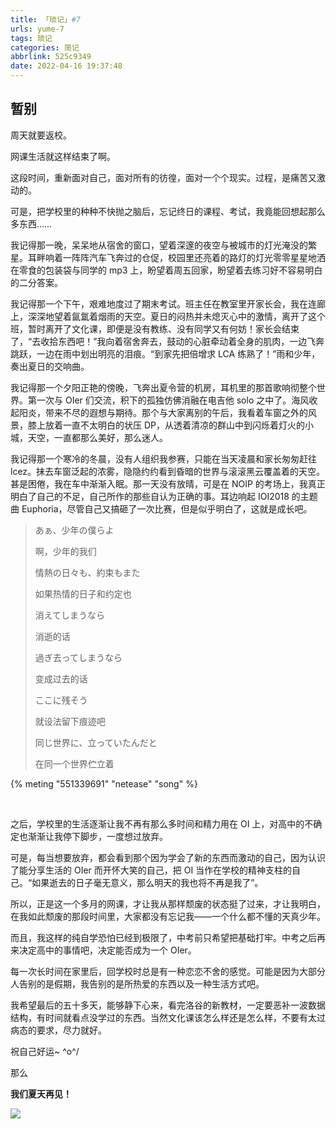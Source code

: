 ```yaml
---
title: 「琐记」#7
urls: yume-7
tags: 琐记
categories: 简记
abbrlink: 525c9349
date: 2022-04-16 19:37:48
---
```


## 暂别

周天就要返校。

网课生活就这样结束了啊。

<!--more-->

这段时间，重新面对自己，面对所有的彷徨，面对一个个现实。过程，是痛苦又激动的。

可是，把学校里的种种不快抛之脑后，忘记终日的课程、考试，我竟能回想起那么多东西……

我记得那一晚，呆呆地从宿舍的窗口，望着深邃的夜空与被城市的灯光淹没的繁星。耳畔响着一阵阵汽车飞奔过的仓促，校园里还亮着的路灯的灯光零零星星地洒在零食的包装袋与同学的 mp3 上，盼望着周五回家，盼望着去练习好不容易明白的二分答案。

我记得那一个下午，艰难地度过了期末考试。班主任在教室里开家长会，我在连廊上，深深地望着氤氲着烟雨的天空。夏日的闷热并未熄灭心中的激情，离开了这个班，暂时离开了文化课，即便是没有教练、没有同学又有何妨！家长会结束了，“去收拾东西吧！”我向着宿舍奔去，鼓动的心脏牵动着全身的肌肉，一边飞奔跳跃，一边在雨中划出明亮的泪痕。“到家先把倍增求 LCA 练熟了！”雨和少年，奏出夏日的交响曲。

我记得那一个夕阳正艳的傍晚，飞奔出夏令营的机房，耳机里的那首歌响彻整个世界。第一次与 OIer 们交流，积下的孤独仿佛消融在电吉他 solo 之中了。海风收起阳炎，带来不尽的遐想与期待。那个与大家离别的午后，我看着车窗之外的风景，膝上放着一直不太明白的状压 DP，从透着清凉的群山中到闪烁着灯火的小城，天空，一直都那么美好，那么迷人。

我记得那一个寒冷的冬晨，没有人组织我参赛，只能在当天凌晨和家长匆匆赶往 lcez。抹去车窗泛起的浓雾，隐隐约约看到昏暗的世界与滚滚黑云覆盖着的天空。甚是困倦，我在车中渐渐入眠。那一天没有放晴，可是在 NOIP 的考场上，我真正明白了自己的不足，自己所作的那些自认为正确的事。耳边响起 IOI2018 的主题曲 Euphoria，尽管自己又搞砸了一次比赛，但是似乎明白了，这就是成长吧。

>あぁ、少年の僕らよ
>
>啊，少年的我们
>
>情熱の日々も、約束もまた
>
>如果热情的日子和约定也
>
>消えてしまうなら
>
>消逝的话
>
>過ぎ去ってしまうなら
>
>变成过去的话
>
>ここに残そう
>
>就设法留下痕迹吧
>
>同じ世界に、立っていたんだと
>
>在同一个世界伫立着

{% meting "551339691" "netease" "song" %}

&nbsp;

之后，学校里的生活逐渐让我不再有那么多时间和精力用在 OI 上，对高中的不确定也渐渐让我停下脚步，一度想过放弃。

可是，每当想要放弃，都会看到那个因为学会了新的东西而激动的自己，因为认识了能分享生活的 OIer 而开怀大笑的自己，把 OI 当作在学校的精神支柱的自己。“如果逝去的日子毫无意义，那么明天的我也将不再是我了”。

所以，正是这一个多月的网课，才让我从那样颓废的状态挺了过来，才让我明白，在我如此颓废的那段时间里，大家都没有忘记我——一个什么都不懂的天真少年。

而且，我这样的纯自学恐怕已经到极限了，中考前只希望把基础打牢。中考之后再来决定高中的事情吧，决定能否成为一个 OIer。

每一次长时间在家里后，回学校时总是有一种恋恋不舍的感觉。可能是因为大部分人告别的是假期，我告别的是所热爱的东西以及一种生活方式吧。

我希望最后的五十多天，能够静下心来，看完洛谷的新教材，一定要恶补一波数据结构，有时间就看点没学过的东西。当然文化课该怎么样还是怎么样，不要有太过病态的要求，尽力就好。

祝自己好运~  \^o^/

那么

**我们夏天再见！**

![](https://i.loli.net/2021/08/14/ZSxuCsmGoNb4dv7.jpg)
